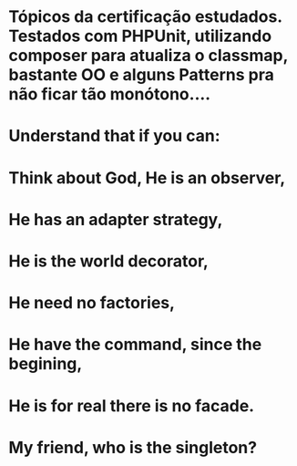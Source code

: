 # Tópicos da certificação estudados. Testados com PHPUnit, utilizando composer para atualiza o classmap, bastante OO e alguns Patterns pra não ficar tão monótono....

# Understand that if you can: 
#
# Think about God, He is an observer, 
# He has an adapter strategy, 
# He is the world decorator, 
# He need no factories, 
# He have the command, since the begining, 
# He is for real there is no facade. 
# My friend, who is the singleton?
